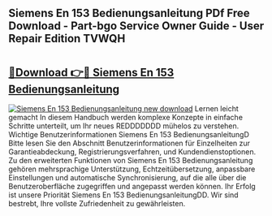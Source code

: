 ## Siemens En 153 Bedienungsanleitung PDf Free Download - Part-bgo Service Owner Guide - User Repair Edition TVWQH

# <h2><a href="http://df5urc8.blite.top/?on=Siemens+En+153+Bedienungsanleitung">🔗Download 👉🔴 Siemens En 153 Bedienungsanleitung</a></h2>

[![Siemens En 153 Bedienungsanleitung new download](https://i.imgur.com/lujVjoI.png)](http://df5urc8.blite.top/?on=Siemens+En+153+Bedienungsanleitung)
Lernen leicht gemacht In diesem Handbuch werden komplexe Konzepte in einfache Schritte unterteilt, um Ihr neues REDDDDDDD mühelos zu verstehen. Wichtige Benutzerinformationen Siemens En 153 BedienungsanleitungD Bitte lesen Sie den Abschnitt Benutzerinformationen für Einzelheiten zur Garantieabdeckung, Registrierungsverfahren, und Kundendienstoptionen. Zu den erweiterten Funktionen von Siemens En 153 Bedienungsanleitung gehören mehrsprachige Unterstützung, Echtzeitübersetzung, anpassbare Einstellungen und automatische Synchronisierung, auf die alle über die Benutzeroberfläche zugegriffen und angepasst werden können. Ihr Erfolg ist unsere Priorität Siemens En 153 BedienungsanleitungDD. Wir sind bestrebt, Ihre vollste Zufriedenheit zu gewährleisten.
